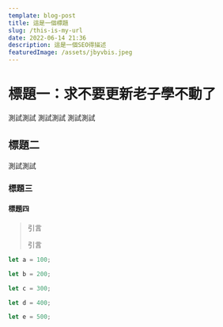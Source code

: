 ```yaml
---
template: blog-post
title: 這是一個標題
slug: /this-is-my-url
date: 2022-06-14 21:36
description: 這是一個SEO得描述
featuredImage: /assets/jbyvbis.jpeg
---
```

# 標題一：求不要更新老子學不動了

測試測試
測試測試
測試測試

## 標題二

測試測試

### 標題三

#### 標題四

> 引言
>
> 引言

```javascript
let a = 100;

let b = 200;

let c = 300;

let d = 400;

let e = 500;
```